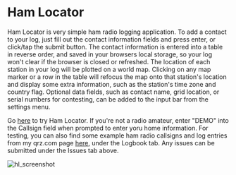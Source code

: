 <h1>Ham Locator</h1>

Ham Locator is very simple ham radio logging application. To add a contact to your log, just fill out the contact information fields and press enter, or click/tap the submit button. The contact information is entered into a table in reverse order, and saved in your browsers local storage, so your log won't clear if the browser is closed or refreshed. The location of each station in your log will be plotted on a world map. Clicking on any map marker or a row in the table will refocus the map onto that station's location and display some extra information, such as the station's time zone and country flag. Optional data fields, such as contact name, grid location, or serial numbers for contesting, can be added to the input bar from the settings menu.

Go <a href="https://sheldont.github.io/Ham-Locator/">here</a> to try Ham Locator. If you're not a radio amateur, enter "DEMO" into the Callsign field when prompted to enter yoru home information. For testing, you can also find some example ham radio callsigns and log entries from my qrz.com page <a href="https://www.qrz.com/db/VO1TWR">here</a>, under the Logbook tab. Any issues can be submitted under the Issues tab above.

![hl_screenshot](https://user-images.githubusercontent.com/109766064/211208660-e414b225-ca68-4474-90d1-f1020e565dc8.png)
